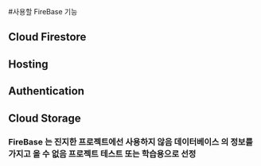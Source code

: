 #사용할 FireBase 기능
<h2>Cloud Firestore</h3>
<h2>Hosting</h3>
<h2>Authentication</h3>
<h2>Cloud Storage</h3>

<h3>FireBase 는 진지한 프로젝트에선 사용하지 않음 데이터베이스 의 정보를 가지고 올 수 없음
프로젝트 테스트 또는 학습용으로 선정</h3>

